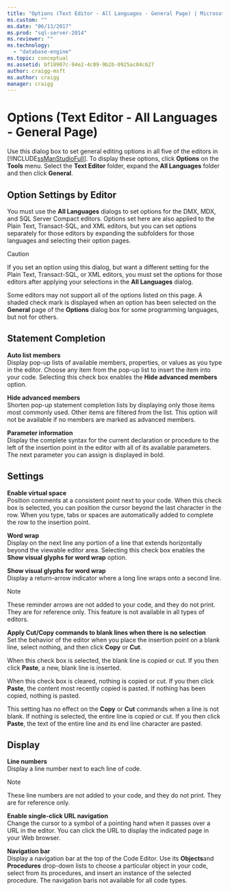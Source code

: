 ```yaml
---
title: "Options (Text Editor - All Languages - General Page) | Microsoft Docs"
ms.custom: ""
ms.date: "06/13/2017"
ms.prod: "sql-server-2014"
ms.reviewer: ""
ms.technology: 
  - "database-engine"
ms.topic: conceptual
ms.assetid: bf18907c-94e2-4c09-9b2b-0925ac04c627
author: craigg-msft
ms.author: craigg
manager: craigg
---
```

# Options (Text Editor - All Languages - General Page)
  Use this dialog box to set general editing options in all five of the editors in [!INCLUDE[ssManStudioFull](../includes/ssmanstudiofull-md.md)]. To display these options, click **Options** on the **Tools** menu. Select the **Text Editor** folder, expand the **All Languages** folder and then click **General**.  
  
## Option Settings by Editor  
 You must use the **All Languages** dialogs to set options for the DMX, MDX, and SQL Server Compact editors. Options set here are also applied to the Plain Text, Transact-SQL, and XML editors, but you can set options separately for those editors by expanding the subfolders for those languages and selecting their option pages.  
  
> [!CAUTION]  
>  If you set an option using this dialog, but want a different setting for the Plain Text, Transact-SQL, or XML editors, you must set the options for those editors after applying your selections in the **All Languages** dialog.  
  
 Some editors may not support all of the options listed on this page. A shaded check mark is displayed when an option has been selected on the **General** page of the **Options** dialog box for some programming languages, but not for others.  
  
## Statement Completion  
 **Auto list members**  
 Display pop-up lists of available members, properties, or values as you type in the editor. Choose any item from the pop-up list to insert the item into your code. Selecting this check box enables the **Hide advanced members** option.  
  
 **Hide advanced members**  
 Shorten pop-up statement completion lists by displaying only those items most commonly used. Other items are filtered from the list. This option will not be available if no members are marked as advanced members.  
  
 **Parameter information**  
 Display the complete syntax for the current declaration or procedure to the left of the insertion point in the editor with all of its available parameters. The next parameter you can assign is displayed in bold.  
  
## Settings  
 **Enable virtual space**  
 Position comments at a consistent point next to your code. When this check box is selected, you can position the cursor beyond the last character in the row. When you type, tabs or spaces are automatically added to complete the row to the insertion point.  
  
 **Word wrap**  
 Display on the next line any portion of a line that extends horizontally beyond the viewable editor area. Selecting this check box enables the **Show visual glyphs for word wrap** option.  
  
 **Show visual glyphs for word wrap**  
 Display a return-arrow indicator where a long line wraps onto a second line.  
  
> [!NOTE]  
>  These reminder arrows are not added to your code, and they do not print. They are for reference only. This feature is not available in all types of editors.  
  
 **Apply Cut/Copy commands to blank lines when there is no selection**  
 Set the behavior of the editor when you place the insertion point on a blank line, select nothing, and then click **Copy** or **Cut**.  
  
 When this check box is selected, the blank line is copied or cut. If you then click **Paste**, a new, blank line is inserted.  
  
 When this check box is cleared, nothing is copied or cut. If you then click **Paste**, the content most recently copied is pasted. If nothing has been copied, nothing is pasted.  
  
 This setting has no effect on the **Copy** or **Cut** commands when a line is not blank. If nothing is selected, the entire line is copied or cut. If you then click **Paste**, the text of the entire line and its end line character are pasted.  
  
## Display  
 **Line numbers**  
 Display a line number next to each line of code.  
  
> [!NOTE]  
>  These line numbers are not added to your code, and they do not print. They are for reference only.  
  
 **Enable single-click URL navigation**  
 Change the cursor to a symbol of a pointing hand when it passes over a URL in the editor. You can click the URL to display the indicated page in your Web browser.  
  
 **Navigation bar**  
 Display a navigation bar at the top of the Code Editor. Use its **Objects**and **Procedures** drop-down lists to choose a particular object in your code, select from its procedures, and insert an instance of the selected procedure. The navigation baris not available for all code types.  
  
  
